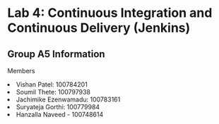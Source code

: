 # Lab 4: Continuous Integration and Continuous Delivery (Jenkins)

## Group A5 Information
<p>Members</p>
  <li>Vishan Patel: 100784201</li>
  <li>Soumil Thete: 100797938</li>
  <li>Jachimike Ezenwamadu: 100783161</li>
  <li>Suryateja Gorthi: 100779984</li>
  <li>Hanzalla Naveed - 100748614</li>
